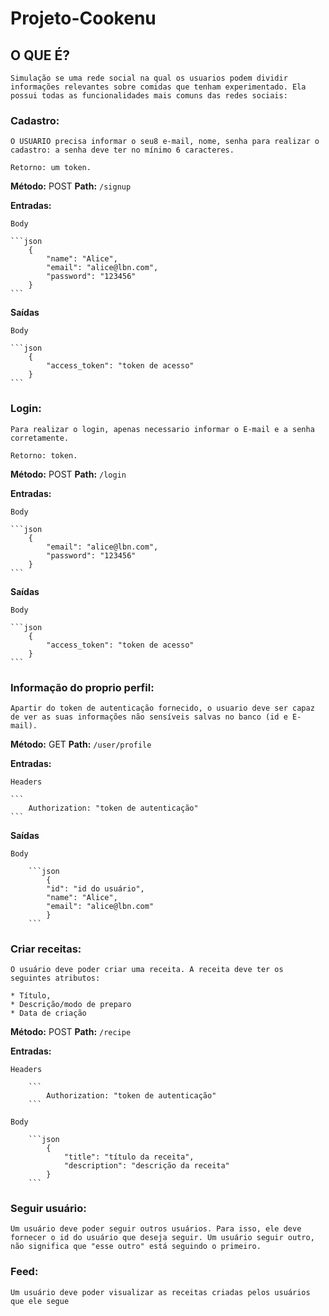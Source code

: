 # Projeto-Cookenu

## O QUE É?

    Simulação se uma rede social na qual os usuarios podem dividir informações relevantes sobre comidas que tenham experimentado. Ela possui todas as funcionalidades mais comuns das redes sociais:

### Cadastro:

    O USUARIO precisa informar o seu8 e-mail, nome, senha para realizar o cadastro: a senha deve ter no mínimo 6 caracteres.

    Retorno: um token.

**Método:** POST
**Path:** `/signup`

**Entradas:**

    Body

    ```json
        {
            "name": "Alice",
            "email": "alice@lbn.com",
            "password": "123456"
        }
    ```

**Saídas**

    Body

    ```json
        {
            "access_token": "token de acesso"
        }
    ```

### Login:

    Para realizar o login, apenas necessario informar o E-mail e a senha corretamente.

    Retorno: token.

**Método:** POST
**Path:** `/login`

**Entradas:**

    Body

    ```json
        {
            "email": "alice@lbn.com",
            "password": "123456"
        }
    ```

**Saídas**

    Body

    ```json
        {
            "access_token": "token de acesso"
        }
    ```

### Informação do proprio perfil:

    Apartir do token de autenticação fornecido, o usuario deve ser capaz de ver as suas informações não sensíveis salvas no banco (id e E-mail).

**Método:** GET
**Path:** `/user/profile`

**Entradas:**

    Headers

    ```
        Authorization: "token de autenticação"
    ```

**Saídas**

    Body

        ```json
            {
            "id": "id do usuário",
            "name": "Alice",
            "email": "alice@lbn.com"
            }
        ```

### Criar receitas:

    O usuário deve poder criar uma receita. A receita deve ter os seguintes atributos:

    * Título,
    * Descrição/modo de preparo
    * Data de criação

**Método:** POST
**Path:** `/recipe`

**Entradas:**

    Headers

        ```
            Authorization: "token de autenticação"
        ```

    Body

        ```json
            {
                "title": "título da receita",
                "description": "descrição da receita"
            }
        ```

### Seguir usuário:

    Um usuário deve poder seguir outros usuários. Para isso, ele deve fornecer o id do usuário que deseja seguir. Um usuário seguir outro, não significa que "esse outro" está seguindo o primeiro.

### Feed:

    Um usuário deve poder visualizar as receitas criadas pelos usuários que ele segue

